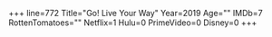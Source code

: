 +++
line=772
Title="Go! Live Your Way"
Year=2019
Age=""
IMDb=7
RottenTomatoes=""
Netflix=1
Hulu=0
PrimeVideo=0
Disney=0
+++

